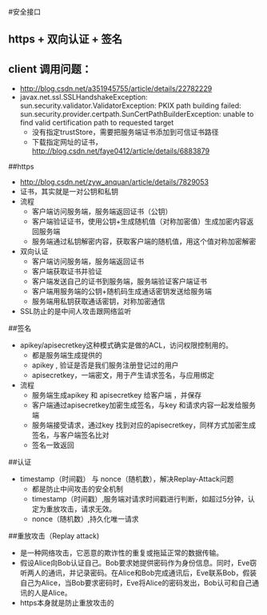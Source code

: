 #安全接口
## https + 双向认证 + 签名

## client 调用问题：
*  http://blog.csdn.net/a351945755/article/details/22782229
*  javax.net.ssl.SSLHandshakeException: sun.security.validator.ValidatorException: PKIX path building failed: sun.security.provider.certpath.SunCertPathBuilderException: unable to find valid certification path to requested target
    -   没有指定trustStore，需要把服务端证书添加到可信证书路径
    -   下载指定网址的证书，http://blog.csdn.net/faye0412/article/details/6883879


##https
*   http://blog.csdn.net/zyw_anquan/article/details/7829053
*   证书，其实就是一对公钥和私钥
*   流程
    -   客户端访问服务端，服务端返回证书（公钥）
    -   客户端验证证书，使用公钥+生成随机值（对称加密值）生成加密内容返回服务端
    -   服务端通过私钥解密内容，获取客户端的随机值，用这个值对称加密解密
*   双向认证
    -   客户端访问服务端，服务端返回证书
    -   客户端获取证书并验证
    -   客户端发送自己的证书到服务端，服务端验证客户端证书
    -   客户端用服务端的公钥+随机码生成通话密钥发送给服务端
    -   服务端用私钥获取通话密钥，对称加密通信
*   SSL防止的是中间人攻击跟网络监听
 

##签名
*   apikey/apisecretkey这种模式确实是做的ACL，访问权限控制用的。
    -   都是服务端生成提供的
    -   apikey , 验证是否是我们服务注册登记过的用户
    -   apisecretkey，一端密文，用于产生请求签名，与应用绑定
*   流程
    -   服务端生成apikey 和 apisecretkey 给客户端 ，并保存
    -   客户端通过apisecretkey加密生成签名，与key 和请求内容一起发给服务端
    -   服务端接受请求，通过key 找到对应的apisecretkey，同样方式加密生成签名，与客户端签名比对
    -   签名一致返回

##认证
*   timestamp（时间戳） 与 nonce（随机数），解决Replay-Attack问题
    -   都是防止中间攻击的安全机制
    -   timestamp（时间戳）,服务端对请求时间戳进行判断，如超过5分钟，认定为重放攻击，请求无效。
    -   nonce（随机数）,持久化唯一请求


   
##重放攻击（Replay attack)
*   是一种网络攻击，它恶意的欺诈性的重复或拖延正常的数据传输。
*   假设Alice向Bob认证自己。Bob要求她提供密码作为身份信息。同时，Eve窃听两人的通讯，并记录密码。在Alice和Bob完成通讯后，Eve联系Bob，假装自己为Alice，当Bob要求密码时，Eve将Alice的密码发出，Bob认可和自己通讯的人是Alice。
*   https本身就是防止重放攻击的    

